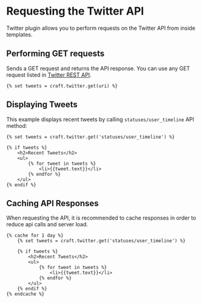 # Requesting the Twitter API

Twitter plugin allows you to perform requests on the Twitter API from inside templates.

## Performing GET requests
Sends a GET request and returns the API response. You can use any GET request listed in [Twitter REST API](https://dev.twitter.com/docs/api/1.1).

```twig
{% set tweets = craft.twitter.get(uri) %}
```

## Displaying Tweets
This example displays recent tweets by calling `statuses/user_timeline` API method:

```twig
{% set tweets = craft.twitter.get('statuses/user_timeline') %}

{% if tweets %}
    <h2>Recent Tweets</h2>
    <ul>
        {% for tweet in tweets %}
            <li>{{tweet.text}}</li>
        {% endfor %}
    </ul>
{% endif %}
```

## Caching API Responses
When requesting the API, it is recommended to cache responses in order to reduce api calls and server load.

```twig
{% cache for 1 day %}
    {% set tweets = craft.twitter.get('statuses/user_timeline') %}
    
    {% if tweets %}
        <h2>Recent Tweets</h2>
        <ul>
            {% for tweet in tweets %}
                <li>{{tweet.text}}</li>
            {% endfor %}
        </ul>
    {% endif %}
{% endcache %}
```
